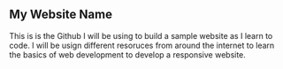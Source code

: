 ## My Website Name

This is is the Github I will be using to build a sample website as I learn to code. 
I will be usign different resoruces from around the internet to learn the basics of web development to develop a responsive website.